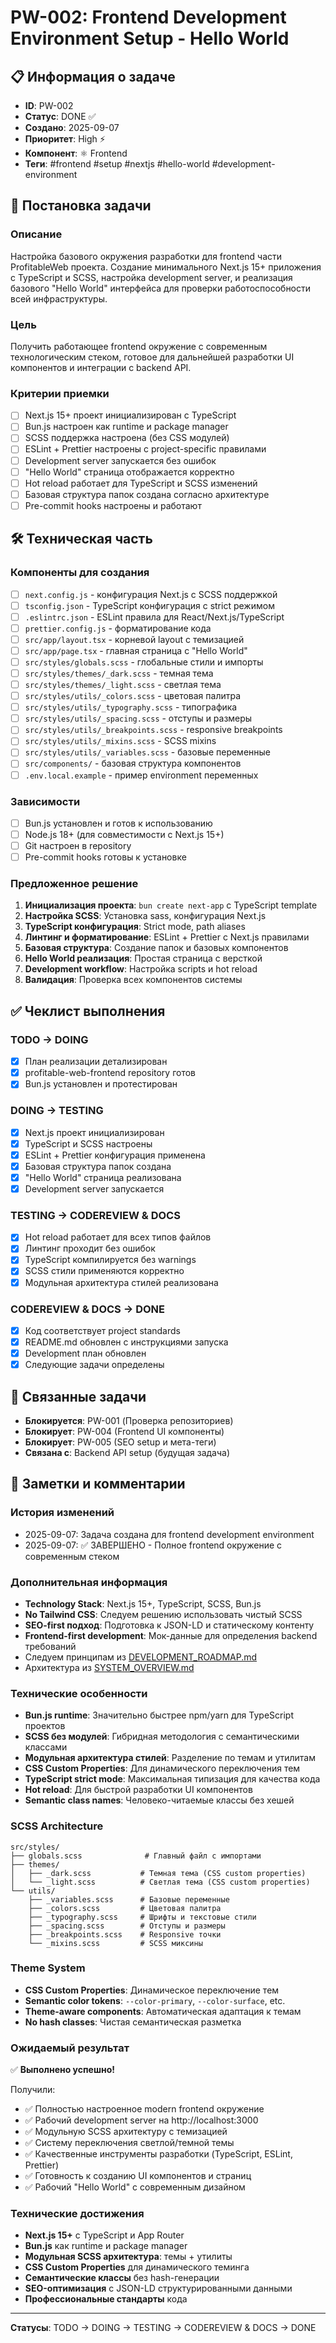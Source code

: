 # PW-002: Frontend Development Environment Setup - Hello World

## 📋 Информация о задаче

- **ID**: PW-002
- **Статус**: DONE ✅
- **Создано**: 2025-09-07
- **Приоритет**: High ⚡
- **Компонент**: ⚛️ Frontend
- **Теги**: #frontend #setup #nextjs #hello-world #development-environment

## 🎯 Постановка задачи

### Описание
Настройка базового окружения разработки для frontend части ProfitableWeb проекта. Создание минимального Next.js 15+ приложения с TypeScript и SCSS, настройка development server, и реализация базового "Hello World" интерфейса для проверки работоспособности всей инфраструктуры.

### Цель
Получить работающее frontend окружение с современным технологическим стеком, готовое для дальнейшей разработки UI компонентов и интеграции с backend API.

### Критерии приемки
- [ ] Next.js 15+ проект инициализирован с TypeScript
- [ ] Bun.js настроен как runtime и package manager
- [ ] SCSS поддержка настроена (без CSS модулей)
- [ ] ESLint + Prettier настроены с project-specific правилами
- [ ] Development server запускается без ошибок
- [ ] "Hello World" страница отображается корректно
- [ ] Hot reload работает для TypeScript и SCSS изменений
- [ ] Базовая структура папок создана согласно архитектуре
- [ ] Pre-commit hooks настроены и работают

## 🛠️ Техническая часть

### Компоненты для создания
- [ ] `next.config.js` - конфигурация Next.js с SCSS поддержкой
- [ ] `tsconfig.json` - TypeScript конфигурация с strict режимом
- [ ] `.eslintrc.json` - ESLint правила для React/Next.js/TypeScript
- [ ] `prettier.config.js` - форматирование кода
- [ ] `src/app/layout.tsx` - корневой layout с темизацией
- [ ] `src/app/page.tsx` - главная страница с "Hello World"
- [ ] `src/styles/globals.scss` - глобальные стили и импорты
- [ ] `src/styles/themes/_dark.scss` - темная тема
- [ ] `src/styles/themes/_light.scss` - светлая тема
- [ ] `src/styles/utils/_colors.scss` - цветовая палитра
- [ ] `src/styles/utils/_typography.scss` - типографика
- [ ] `src/styles/utils/_spacing.scss` - отступы и размеры
- [ ] `src/styles/utils/_breakpoints.scss` - responsive breakpoints
- [ ] `src/styles/utils/_mixins.scss` - SCSS mixins
- [ ] `src/styles/utils/_variables.scss` - базовые переменные
- [ ] `src/components/` - базовая структура компонентов
- [ ] `.env.local.example` - пример environment переменных

### Зависимости
- [ ] Bun.js установлен и готов к использованию
- [ ] Node.js 18+ (для совместимости с Next.js 15+)
- [ ] Git настроен в repository
- [ ] Pre-commit hooks готовы к установке

### Предложенное решение
1. **Инициализация проекта**: `bun create next-app` с TypeScript template
2. **Настройка SCSS**: Установка sass, конфигурация Next.js
3. **TypeScript конфигурация**: Strict mode, path aliases
4. **Линтинг и форматирование**: ESLint + Prettier с Next.js правилами
5. **Базовая структура**: Создание папок и базовых компонентов
6. **Hello World реализация**: Простая страница с версткой
7. **Development workflow**: Настройка scripts и hot reload
8. **Валидация**: Проверка всех компонентов системы

## ✅ Чеклист выполнения

### TODO → DOING
- [x] План реализации детализирован
- [x] profitable-web-frontend repository готов
- [x] Bun.js установлен и протестирован

### DOING → TESTING
- [x] Next.js проект инициализирован
- [x] TypeScript и SCSS настроены
- [x] ESLint + Prettier конфигурация применена
- [x] Базовая структура папок создана
- [x] "Hello World" страница реализована
- [x] Development server запускается

### TESTING → CODEREVIEW & DOCS
- [x] Hot reload работает для всех типов файлов
- [x] Линтинг проходит без ошибок
- [x] TypeScript компилируется без warnings
- [x] SCSS стили применяются корректно
- [x] Модульная архитектура стилей реализована

### CODEREVIEW & DOCS → DONE
- [x] Код соответствует project standards
- [x] README.md обновлен с инструкциями запуска
- [x] Development план обновлен
- [x] Следующие задачи определены

## 🔗 Связанные задачи

- **Блокируется**: PW-001 (Проверка репозиториев)
- **Блокирует**: PW-004 (Frontend UI компоненты)
- **Блокирует**: PW-005 (SEO setup и мета-теги)
- **Связана с**: Backend API setup (будущая задача)

## 📝 Заметки и комментарии

### История изменений
- 2025-09-07: Задача создана для frontend development environment
- 2025-09-07: ✅ ЗАВЕРШЕНО - Полное frontend окружение с современным стеком

### Дополнительная информация
- **Technology Stack**: Next.js 15+, TypeScript, SCSS, Bun.js
- **No Tailwind CSS**: Следуем решению использовать чистый SCSS
- **SEO-first подход**: Подготовка к JSON-LD и статическому контенту
- **Frontend-first development**: Мок-данные для определения backend требований
- Следуем принципам из [DEVELOPMENT_ROADMAP.md](../../DEVELOPMENT_ROADMAP.md)
- Архитектура из [SYSTEM_OVERVIEW.md](../../architecture/SYSTEM_OVERVIEW.md)

### Технические особенности
- **Bun.js runtime**: Значительно быстрее npm/yarn для TypeScript проектов
- **SCSS без модулей**: Гибридная методология с семантическими классами
- **Модульная архитектура стилей**: Разделение по темам и утилитам
- **CSS Custom Properties**: Для динамического переключения тем
- **TypeScript strict mode**: Максимальная типизация для качества кода
- **Hot reload**: Для быстрой разработки UI компонентов
- **Semantic class names**: Человеко-читаемые классы без хешей

### SCSS Architecture
```
src/styles/
├── globals.scss              # Главный файл с импортами
├── themes/
│   ├── _dark.scss           # Темная тема (CSS custom properties)
│   └── _light.scss          # Светлая тема (CSS custom properties)
└── utils/
    ├── _variables.scss      # Базовые переменные
    ├── _colors.scss         # Цветовая палитра
    ├── _typography.scss     # Шрифты и текстовые стили
    ├── _spacing.scss        # Отступы и размеры
    ├── _breakpoints.scss    # Responsive точки
    └── _mixins.scss         # SCSS миксины
```

### Theme System
- **CSS Custom Properties**: Динамическое переключение тем
- **Semantic color tokens**: `--color-primary`, `--color-surface`, etc.
- **Theme-aware components**: Автоматическая адаптация к темам
- **No hash classes**: Чистая семантическая разметка

### Ожидаемый результат
✅ **Выполнено успешно!**

Получили:
- ✅ Полностью настроенное modern frontend окружение
- ✅ Рабочий development server на http://localhost:3000
- ✅ Модульную SCSS архитектуру с темизацией
- ✅ Систему переключения светлой/темной темы
- ✅ Качественные инструменты разработки (TypeScript, ESLint, Prettier)
- ✅ Готовность к созданию UI компонентов и страниц
- ✅ Рабочий "Hello World" с современным дизайном

### Технические достижения
- **Next.js 15+** с TypeScript и App Router
- **Bun.js** как runtime и package manager
- **Модульная SCSS архитектура**: темы + утилиты
- **CSS Custom Properties** для динамического теминга
- **Семантические классы** без hash-генерации
- **SEO-оптимизация** с JSON-LD структурированными данными
- **Профессиональные стандарты** кода

---

**Статусы**: TODO → DOING → TESTING → CODEREVIEW & DOCS → DONE